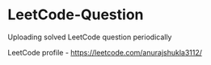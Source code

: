 # LeetCode-Question
Uploading solved LeetCode question periodically

LeetCode profile - https://leetcode.com/anurajshukla3112/
